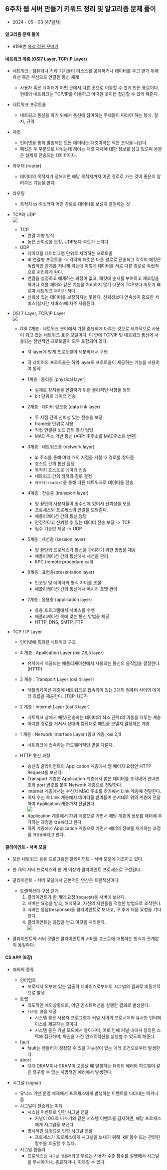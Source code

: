 ## 6주차 웹 서버 만들기 키워드 정리 및 알고리즘 문제 풀이

- 2024 - 05 - 03 (47일차)

#### 알고리즘 문제 풀이

- 6198번 [옥상 정원 꾸미기](https://github.com/dongyeoppp/Jungle_TIL/blob/main/jungle_week07/bk_6198.py)

#### 네트워크 계층 (OSI7 Layer, TCP/IP Layer)

- 네트워크 : 컴퓨터나 기타 기기들이 리소스를 공유하거나 데이터를 주고 받기 위해 유선 혹은 무선으로 연결된 통신 체계
  - 사용자 혹은 데이터가 어떤 곳에서 다른 곳으로 이동할 수 있게 만든 통로이다. 현대의 네트워크는 TCP/IP를 이용하고 어떠한 곳이든 접근할 수 있게 해준다.
- 네트워크 프로토콜

  - 네트워크 통신을 하기 위해서 통신에 참여하는 주체들이 따라야 하는 형식, 절차, 규약

- 패킷
  - 인터넷을 통해 발송되는 모든 데이터는 패킷이라는 작은 조각을 나뉜다.
  - 패킷은 두 부분으로 나뉘는데 헤더는 패킷 자체에 대한 정보를 담고 있으며 본문은 실제로 전송되는 데이터이다.
- 라우터 (router)
  - 데이터의 목적지가 정해지면 해당 목적지까지 어떤 경로로 가는 것이 좋은지 알려주는 기능을 한다.
- 라우팅

  - 목적지 ip 주소까지 어떤 경로로 데이터를 보낼지 결정하는 것

- TCP와 UDP  
   <img src="./img/image3.png">

  - TCP
    - 연결 지향 방식
    - 높은 신뢰성을 보장, UDP보다 속도가 느리다.
  - UDP
    - 데이터를 데이터그램 단위로 처리하는 프로토콜
    - 비 연결형 프로토콜 -> 각각의 패킷은 다른 경로로 전송되그 각각의 패킷은 독립적인 관계를 지니게 되는데 이렇게 데이터를 서로 다른 경로로 독립적으로 처리하게 된다.
    - 연결을 설정하고 해제하는 과정이 없고, 패킷에 순서를 부여하고 재조립을 하거나 흐름 제어와 같은 기능을 처리하지 않기 때문에 TCP보다 속도가 빠르며 네트워크 부하가 적다.
    - 신뢰성 있는 데이터를 보장하지는 못한다. 신뢰성보다 연속성이 중요한 서비스(실시간 서비스)에 자주 사용된다.

- OSI 7 Layer, TCP/IP Layer  
   <img src="./img/image1.png">

  - OSI 7계층 : 네트워크 분야에서 가장 중요하게 다루는 것으로 세계적으로 사용이 되고 있는 네트워크 표준 모델이다. 이 안에 TCP/IP 및 네트워크 통신에 사용되는 전반적인 프로토콜이 모두 포함되어 있다.

    - 각 layer에 맞게 프로토콜이 세분화돼서 구현
    - 각 레이어의 프로토콜은 하위 layer의 프로토콜이 제공하는 기능을 사용하여 동작

    - 1계층 : 물리층 (physical layer)
      - 실제로 장치들을 연결하기 위한 물리적인 사항을 정의
      - bit 단위로 데이터 전송
    - 2계층 : 데이터 링크층 (data link layer)

      - 두 지점 간의 신뢰성 있는 전송을 보장
      - frame을 단위로 사용
      - 직접 연결된 노드 간의 통신 담당
      - MAC 주소 기반 통신 (ARP: IP주소를 MAC주소로 변환)

    - 3계층 : 네트워크층 (network layer)

      - ip 주소를 통해 여러 개의 지점을 거칠 때 경로를 찾아줌
      - 호스트 간의 통신 담당
      - 목적지 호스트로 데이터 전송
      - 네트워크 간의 최적의 경로 결정
      - `라우터(router)`를 통해 다른 네트워크로 데이터를 전송

    - 4계층 : 전송층 (transport layer)

      - 양 끝단의 사용자들이 송수신에 있어서 신뢰성을 보장
      - 프로세스와 프로세스의 연결을 도와준다.
      - 애플리케이션 간의 통신 담당
      - 안정적이고 신뢰할 수 있는 데이터 전송 보장 -> TCP
      - 필수 기능만 제공 -> UDP

    - 5계층 : 세션층 (session layer)
      - 양 끝단의 프로세스가 통신을 관리하기 위한 방법을 제공
      - 애플리케이션 간의 통신에서 세션을 관리
      - RPC (remote procedure call)
    - 6계층 : 표현층(presentation layer)
      - 인코딩 및 데이터의 형식 차이를 조절
      - 애플리케이션 간의 통신에서 메시지 포맷 관리
    - 7계층 : 응용층 (application layer)
      - 응용 프로그램에서 서비스를 수행
      - 애플리케이션 목에 맞는 통신 방법을 제공
      - HTTP, DNS, SMTP, FTP

- TCP / IP Layer

  - 인터넷에 특화된 네트워크 구조
  - 4 계층 : Application Layer (osi 7,6,5 layer)
    - 유저에게 제공되는 애플리케이션에서 사용되는 통신의 움직임을 결정한다. (HTTP)
  - 3 계층 : Transport Layer (osi 4 layer)
    - 애플리케이션 계층에 네트워크로 접속되어 있는 2대의 컴퓨터 사이의 데이터 흐름을 제공한다. (TCP, UDP)
  - 2 계층 : Internet Layer (osi 3 layer)
    - 네트워크 상에서 패킷(전송하는 데이터의 최소 단위)의 이동을 다루는 계층
    - 어떠한 경로를 거쳐서 상대의 컴퓨터로 패킷을 보낼지 결정하는 계층
  - 1 계층 : Network Interface Layer (링크 계층, osi 2,1)

    - 네트워크에 접속하는 하드웨어적인 면을 다룬다.

  - HTTP 통신 과정
    - 송신측 클라이언트의 Application 계층에서 웹 페이지 요청인 HTTP Request를 보낸다.
    - Transport 계층은 Application 계층에서 받은 데이터를 조각내어 안내번호와 port 번호를 붙여 Network 계층으로 전달한다.
    - Internet 계층에서는 수신지 MAC 주소를 추가해서 Link 계층에 전달한다.
    - 이제 수신 측 Link 계층에서 데이터를 받아들여 순서대로 위의 계층에 전달하여 Application 계층까지 전달한다.  
      <img src="./img/image2.png">
    - Application 계층에서 하위 계층으로 가면서 해당 계층의 정보를 헤더에 추가하는 과정을 `캡슐화`라고 한다.
    - 하위 계층에서 Application 계층으로 가면서 헤더의 정보를 제거하는 과정을 `역캡슐화`라고 한다.

#### 클라이언트 - 서버 모델

- 모든 네트워크 응용 프로그램은 클라이언트 - 서버 모델에 기초하고 있다.
- 한 개의 서버 프로세스와 한 개 이상의 클라이언트 프로세스로 구성된다.
- 클라이언트 - 서버 모델에서 근본적인 연산은 트랜잭션이다.

  - 트랜잭션의 구성 단계
    1. 클라이언트가 한 개의 요청(request)을 서버에 보낸다.
    2. 서버는 요청을 받고, 해석하고, 자신의 자원들을 적절한 방법으로 조작한다.
    3. 서버는 응답(response)을 클라이언트로 보내고, 구 후에 다음 요청을 기다린다.
    4. 클라이언트는 응답을 받고 이것을 처리한다.  
       <img src="./img/image4.png">

- 클라이언트와 서버 모델은 클라이언트와 서버를 호스트에 매핑하는 방식과 관계없이 동일하다.

#### CS APP (8장)

- 예외의 종류
  - 인터럽트
    - 프로세서 외부에 있는 입출력 디바이스로부터의 시그널의 결과로 비동기적으로 발생
  - 트랩
    - 의도적인 예외상황으로, 어떤 인스트럭션을 실행한 결과로 발생한다.
    - `시스템 콜`을 제공
      - 시스템 콜은 사용자 프로그램과 커널 사이의 프로시저와 유사한 인터페이스를 제공하는 것이다.
      - 시스템 콜은 커널 모드에서 돌아가며, 이로 인해 커널 내에서 정의된 스택에 접근하며, 특권을 가진 인스트럭션을 실행할 수 있도록 해준다.
  - fault
    - fault는 핸들러가 정정할 수 있을 가능성이 있는 에러 조건으로부터 발생한다.
  - abort
    - 대개 DRAM이나 SRAM이 고장날 때 발생하는 패리티 에러와 하드웨어 같은 복구할 수 없는 치명적인 에러에서 발생한다.
    
- 시그널 (signal)
  - 유닉스 기반 운영 체제에서 프로세스에게 발생하는 이벤트를 나타내는 메커니즘
  - 시그널이 전송되는 이유
    - 시스템 이벤트로 인한 시그널 전달
      - 커널이 0으로 나누기와 같은 시스템 이벤트를 감지하면, 해당 프로세스에게 시그널을 보낸다.
    - 명시적인 요청으로 인한 시그널 전달
      - 프로세스가 프로세스에게 시그널을 보내기 위해 'kill'함수 또는 관련된 함수를 호출할 수 있다.
  - 시그널 핸들러
    - 프로세스는 `시그널 핸들러`라고 부르는 사용자 수준 함수를 실행해서 시그널을 무시하거나, 종료하거나, 획득할 수 있다.
